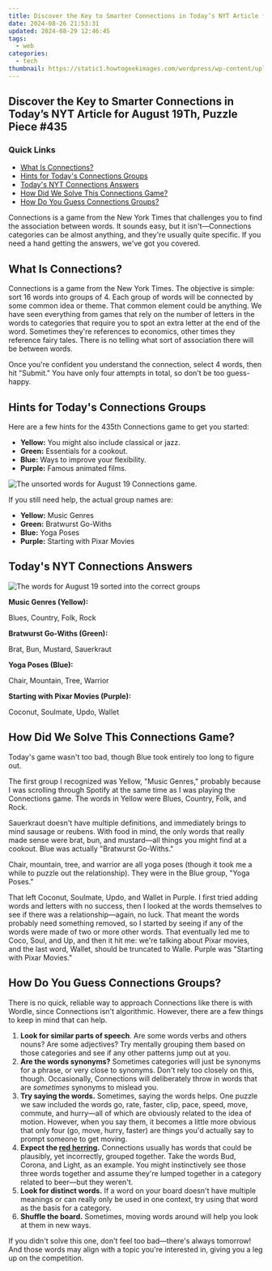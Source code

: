 ```yaml
---
title: Discover the Key to Smarter Connections in Today’s NYT Article for August 19Th, Puzzle Piece #435
date: 2024-08-26 21:53:31
updated: 2024-08-29 12:46:45
tags:
  - web
categories:
  - tech
thumbnail: https://static1.howtogeekimages.com/wordpress/wp-content/uploads/2024/06/nyt-connections-game-icon-on-a-phone-screen-and-several-magnifying-glasses-and-question-marks-around-it.jpg
---
```


## Discover the Key to Smarter Connections in Today’s NYT Article for August 19Th, Puzzle Piece #435

### Quick Links

* [What Is Connections?](https://youtube-web.techidaily.com/024-approved-cognitive-cornerstones-essential-educational-content-yt/)
* [Hints for Today's Connections Groups](https://remote-screen-capture.techidaily.com/new-capture-your-desktop-on-windows-3-ways-free/)
* [Today's NYT Connections Answers](https://article-helps.techidaily.com/updated-premium-picklist-of-digital-vault-services/)
* [How Did We Solve This Connections Game?](https://activate-lock.techidaily.com/in-2024-how-to-remove-find-my-iphone-without-apple-id-on-your-iphone-8-by-drfone-ios/)
* [How Do You Guess Connections Groups?](https://youtube-zero.techidaily.com/024-approved-free-banner-templates-and-makers-for-youtube/)

 Connections is a game from the New York Times that challenges you to find the association between words. It sounds easy, but it isn't—Connections categories can be almost anything, and they're usually quite specific. If you need a hand getting the answers, we've got you covered.

##  What Is Connections?

 Connections is a game from the New York Times. The objective is simple: sort 16 words into groups of 4\. Each group of words will be connected by some common idea or theme. That common element could be anything. We have seen everything from games that rely on the number of letters in the words to categories that require you to spot an extra letter at the end of the word. Sometimes they're references to economics, other times they reference fairy tales. There is no telling what sort of association there will be between words.

 Once you're confident you understand the connection, select 4 words, then hit "Submit." You have only four attempts in total, so don't be too guess-happy.

##  Hints for Today's Connections Groups

 Here are a few hints for the 435th Connections game to get you started:

* **Yellow:** You might also include classical or jazz.
* **Green:** Essentials for a cookout.
* **Blue:** Ways to improve your flexibility.
* **Purple:** Famous animated films.

![The unsorted words for August 19 Connections game.](https://static1.howtogeekimages.com/wordpress/wp-content/uploads/2024/08/the-unsorted-words-for-august-19-connections-game.png) 

 If you still need help, the actual group names are:

* **Yellow:** Music Genres
* **Green:** Bratwurst Go-Withs
* **Blue:** Yoga Poses
* **Purple:** Starting with Pixar Movies

##  Today's NYT Connections Answers

![The words for August 19 sorted into the correct groups](https://static1.howtogeekimages.com/wordpress/wp-content/uploads/2024/08/the-words-for-august-19-sorted-into-the-correct-groups.png) 

**Music Genres (Yellow):** 

 Blues, Country, Folk, Rock

**Bratwurst Go-Withs (Green):** 

 Brat, Bun, Mustard, Sauerkraut

**Yoga Poses (Blue):** 

 Chair, Mountain, Tree, Warrior

**Starting with Pixar Movies (Purple):** 

 Coconut, Soulmate, Updo, Wallet

##  How Did We Solve This Connections Game?

 Today's game wasn't too bad, though Blue took entirely too long to figure out. 

 The first group I recognized was Yellow, "Music Genres," probably because I was scrolling through Spotify at the same time as I was playing the Connections game. The words in Yellow were Blues, Country, Folk, and Rock.

 Sauerkraut doesn't have multiple definitions, and immediately brings to mind sausage or reubens. With food in mind, the only words that really made sense were brat, bun, and mustard—all things you might find at a cookout. Blue was actually "Bratwurst Go-Withs." 

 Chair, mountain, tree, and warrior are all yoga poses (though it took me a while to puzzle out the relationship). They were in the Blue group, "Yoga Poses." 

 That left Coconut, Soulmate, Updo, and Wallet in Purple. I first tried adding words and letters with no success, then I looked at the words themselves to see if there was a relationship—again, no luck. That meant the words probably need something removed, so I started by seeing if any of the words were made of two or more other words. That eventually led me to Coco, Soul, and Up, and then it hit me: we're talking about Pixar movies, and the last word, Wallet, should be truncated to Walle. Purple was "Starting with Pixar Movies." 

##  How Do You Guess Connections Groups?

 There is no quick, reliable way to approach Connections like there is with Wordle, since Connections isn't algorithmic. However, there are a few things to keep in mind that can help.

1. **Look for similar parts of speech**. Are some words verbs and others nouns? Are some adjectives? Try mentally grouping them based on those categories and see if any other patterns jump out at you.
2. **Are the words synonyms?** Sometimes categories will just be synonyms for a phrase, or very close to synonyms. Don't rely too closely on this, though. Occasionally, Connections will deliberately throw in words that are _sometimes_ synonyms to mislead you.
3. **Try saying the words.** Sometimes, saying the words helps. One puzzle we saw included the words go, rate, faster, clip, pace, speed, move, commute, and hurry—all of which are obviously related to the idea of motion. However, when you say them, it becomes a little more obvious that only four (go, move, hurry, faster) are things you'd actually say to prompt someone to get moving.
4. **Expect the [red herring](https://www.merriam-webster.com/dictionary/red%20herring).** Connections usually has words that could be plausibly, yet incorrectly, grouped together. Take the words Bud, Corona, and Light, as an example. You might instinctively see those three words together and assume they're lumped together in a category related to beer—but they weren't.
5. **Look for distinct words.** If a word on your board doesn't have multiple meanings or can really only be used in one context, try using that word as the basis for a category.
6. **Shuffle the board.** Sometimes, moving words around will help you look at them in new ways.

 If you didn't solve this one, don't feel too bad—there's always tomorrow! And those words may align with a topic you're interested in, giving you a leg up on the competition.

<ins class="adsbygoogle"
     style="display:block"
     data-ad-format="autorelaxed"
     data-ad-client="ca-pub-7571918770474297"
     data-ad-slot="1223367746"></ins>



<ins class="adsbygoogle"
     style="display:block"
     data-ad-client="ca-pub-7571918770474297"
     data-ad-slot="8358498916"
     data-ad-format="auto"
     data-full-width-responsive="true"></ins>
